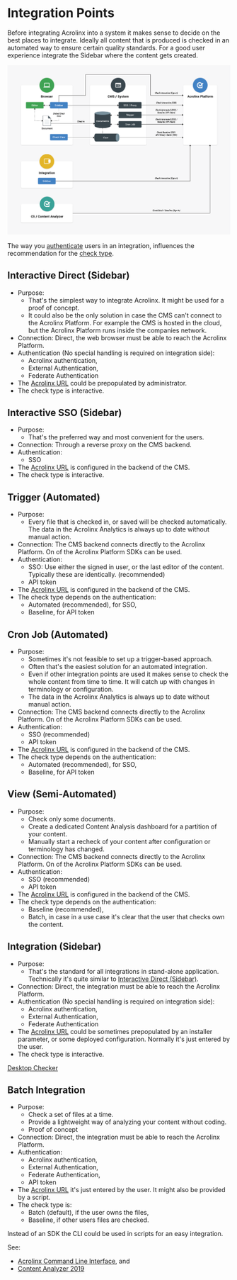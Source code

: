 # Integration Points

Before integrating Acrolinx into a system it makes sense to decide on the best places to integrate.
Ideally all content that is produced is checked in an automated way to ensure certain quality standards.
For a good user experience integrate the Sidebar where the content gets created.

![Overview of the different integration types](images/integration-types.png)

The way you [authenticate](configuration.md#Authentication) users in an integration,
influences the recommendation for the [check type](check-types.md).

## Interactive Direct (Sidebar)

* Purpose:
    + That's the simplest way to integrate Acrolinx. It might be used for a proof of concept.
    + It could also be the only solution in case the CMS can't connect to the Acrolinx Platform.
    For example the CMS is hosted in the cloud, but the Acrolinx Platform runs inside the companies network.
* Connection: Direct, the web browser must be able to reach the Acrolinx Platform.
* Authentication (No special handling is required on integration side):
    + Acrolinx authentication,
    + External Authentication,
    + Federate Authentication
* The [Acrolinx URL](configuration.md#Acrolinx-URL) could be prepopulated by administrator.
* The check type is interactive.

## Interactive SSO (Sidebar)

* Purpose:
    + That's the preferred way and most convenient for the users.
* Connection: Through a reverse proxy on the CMS backend.
* Authentication:
    + SSO
* The [Acrolinx URL](configuration.md#Acrolinx-URL) is configured in the backend of the CMS.
* The check type is interactive.

## Trigger (Automated)

* Purpose:
    + Every file that is checked in, or saved will be checked automatically.
      The data in the Acrolinx Analytics is always up to date without manual action.
* Connection: The CMS backend connects directly to the Acrolinx Platform. On of the Acrolinx Platform SDKs can be used.
* Authentication:
    + SSO: Use either the signed in user, or the last editor of the content. Typically these are identically. (recommended)
    + API token
* The [Acrolinx URL](configuration.md#Acrolinx-URL) is configured in the backend of the CMS.
* The check type depends on the authentication:
    + Automated (recommended), for SSO,
    + Baseline, for API token

## Cron Job (Automated)

* Purpose:
    + Sometimes it's not feasible to set up a trigger-based approach.
    + Often that's the easiest solution for an automated integration.
    + Even if other integration points are used it makes sense to check the whole content from time to time.
      It will catch up with changes in terminology or configuration.
    + The data in the Acrolinx Analytics is always up to date without manual action.
* Connection: The CMS backend connects directly to the Acrolinx Platform. On of the Acrolinx Platform SDKs can be used.
* Authentication:
    + SSO (recommended)
    + API token
* The [Acrolinx URL](configuration.md#Acrolinx-URL) is configured in the backend of the CMS.
* The check type depends on the authentication:
    + Automated (recommended), for SSO,
    + Baseline, for API token

## View (Semi-Automated)

* Purpose:
    + Check only some documents.
    + Create a dedicated Content Analysis dashboard for a partition of your content.
    + Manually start a recheck of your content after configuration or terminology has changed.
* Connection: The CMS backend connects directly to the Acrolinx Platform. On of the Acrolinx Platform SDKs can be used.
* Authentication:
    + SSO (recommended)
    + API token
* The [Acrolinx URL](configuration.md#Acrolinx-URL) is configured in the backend of the CMS.
* The check type depends on the authentication:
    + Baseline (recommended),
    + Batch, in case in a use case it's clear that the user that checks own the content.

## Integration (Sidebar)

* Purpose:
    + That's the standard for all integrations in stand-alone application.
      Technically it's quite similar to [Interactive Direct (Sidebar)](#interactive-direct-sidebar).
* Connection: Direct, the integration must be able to reach the Acrolinx Platform.
* Authentication (No special handling is required on integration side):
    + Acrolinx authentication,
    + External Authentication,
    + Federate Authentication
* The [Acrolinx URL](configuration.md#Acrolinx-URL)
  could be sometimes prepopulated by an installer parameter, or some deployed configuration.
  Normally it's just entered by the user.
* The check type is interactive.


[Desktop Checker](https://docs.acrolinx.com/desktopchecker/latest/en)

## Batch Integration

* Purpose:
    + Check a set of files at a time.
    + Provide a lightweight way of analyzing your content without coding.
    + Proof of concept
* Connection: Direct, the integration must be able to reach the Acrolinx Platform.
* Authentication:
    + Acrolinx authentication,
    + External Authentication,
    + Federate Authentication,
    + API token
* The [Acrolinx URL](configuration.md#Acrolinx-URL) it's just entered by the user.
  It might also be provided by a script.
* The check type is:
    + Batch (default), if the user owns the files,
    + Baseline, if other users files are checked.

Instead of an SDK the CLI could be used in scripts for an easy integration.

See:

* [Acrolinx Command Line Interface](https://docs.acrolinx.com/cli/latest/en), and
* [Content Analyzer 2019](https://docs.acrolinx.com/ca/latest/en)

